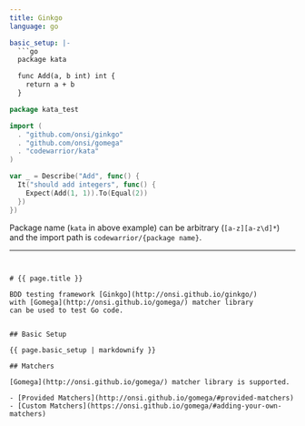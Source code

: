 ```yaml
---
title: Ginkgo
language: go

basic_setup: |-
  ```go
  package kata

  func Add(a, b int) int {
    return a + b
  }
  ```

  ```go
  package kata_test

  import (
    . "github.com/onsi/ginkgo"
    . "github.com/onsi/gomega"
    . "codewarrior/kata"
  )

  var _ = Describe("Add", func() {
    It("should add integers", func() {
      Expect(Add(1, 1)).To(Equal(2))
    })
  })
  ```

  Package name (`kata` in above example) can be arbitrary (`[a-z][a-z\d]*`) and
  the import path is `codewarrior/{package name}`.

---
```


# {{ page.title }}

BDD testing framework [Ginkgo](http://onsi.github.io/ginkgo/)
with [Gomega](http://onsi.github.io/gomega/) matcher library
can be used to test Go code.


## Basic Setup

{{ page.basic_setup | markdownify }}

## Matchers

[Gomega](http://onsi.github.io/gomega/) matcher library is supported.

- [Provided Matchers](http://onsi.github.io/gomega/#provided-matchers)
- [Custom Matchers](https://onsi.github.io/gomega/#adding-your-own-matchers)
